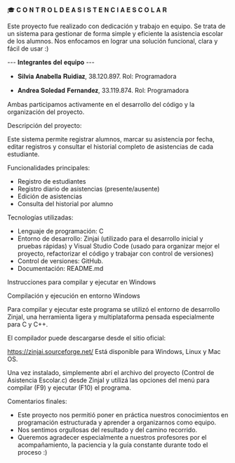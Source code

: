 🎓 𝐂 𝐎 𝐍 𝐓 𝐑 𝐎 𝐋     𝐃 𝐄     𝐀 𝐒 𝐈 𝐒 𝐓 𝐄 𝐍 𝐂 𝐈 𝐀      𝐄 𝐒 𝐂 𝐎 𝐋 𝐀 𝐑  

Este proyecto fue realizado con dedicación y trabajo en equipo. Se trata de un sistema para gestionar de forma simple y eficiente la asistencia escolar de los alumnos.
Nos enfocamos en lograr una solución funcional, clara y fácil de usar :)

--- 𝐈𝐧𝐭𝐞𝐠𝐫𝐚𝐧𝐭𝐞𝐬 𝐝𝐞𝐥 𝐞𝐪𝐮𝐢𝐩𝐨 --- 

- 𝐒𝐢𝐥𝐯𝐢𝐚 𝐀𝐧𝐚𝐛𝐞𝐥𝐥𝐚 𝐑𝐮𝐢𝐝𝐢𝐚𝐳,	38.120.897. Rol: Programadora

- 𝐀𝐧𝐝𝐫𝐞𝐚 𝐒𝐨𝐥𝐞𝐝𝐚𝐝 𝐅𝐞𝐫𝐧𝐚𝐧𝐝𝐞𝐳,	33.119.874. Rol: Programadora

Ambas participamos activamente en el desarrollo del código y la organización del proyecto. 

Descripción del proyecto:

Este sistema permite registrar alumnos, marcar su asistencia por fecha, editar registros y consultar el historial completo de asistencias de cada estudiante.

Funcionalidades principales:

- Registro de estudiantes
- Registro diario de asistencias (presente/ausente)
- Edición de asistencias
- Consulta del historial por alumno

Tecnologías utilizadas:

- Lenguaje de programación: C
- Entorno de desarrollo: Zinjai (utilizado para el desarrollo inicial y pruebas rápidas) y Visual Studio Code (usado para organizar mejor el proyecto, refactorizar el código y trabajar con control de versiones)
- Control de versiones: GitHub.
- Documentación: README.md


Instrucciones para compilar y ejecutar en Windows

Compilación y ejecución en entorno Windows

Para compilar y ejecutar este programa se utilizó el entorno de desarrollo ZinjaI, una herramienta ligera y multiplataforma pensada especialmente para C y C++.

El compilador puede descargarse desde el sitio oficial:

https://zinjai.sourceforge.net/
Está disponible para Windows, Linux y Mac OS.

Una vez instalado, simplemente abrí el archivo del proyecto (Control de Asistencia Escolar.c) desde ZinjaI y utilizá las opciones del menú para compilar (F9) y ejecutar (F10) el programa.




Comentarios finales: 

- Este proyecto nos permitió poner en práctica nuestros conocimientos en programación estructurada y aprender a organizarnos como equipo.
- Nos sentimos orgullosas del resultado y del camino recorrido.
- Queremos agradecer especialmente a nuestros profesores por el acompañamiento, la paciencia y la guía constante durante todo el proceso :) 

